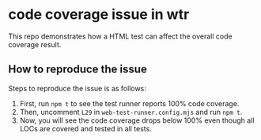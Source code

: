 # code coverage issue in wtr

This repo demonstrates how a HTML test can affect the overall code coverage result.

## How to reproduce the issue

Steps to reproduce the issue is as follows:

1. First, run `npm t` to see the test runner reports 100% code coverage.
2. Then, uncomment `L29` in `web-test-runner.config.mjs` and run `npm t`.
3. Now, you will see the code coverage drops below 100% even though all LOCs are covered and tested in all tests.